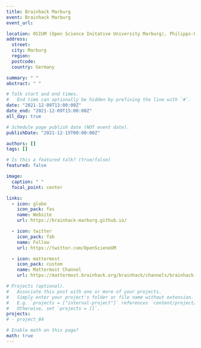 ```yaml
---
title: Brainhack Marburg
event: Brainhack Marburg
event_url:

location: OSIUM (Open Science Initative University Marburg), Philipps-Universität Marburg, Marburg, Germany
address:
  street:
  city: Marburg
  region:
  postcode:
  country: Germany

summary: " "
abstract: " "

# Talk start and end times.
#   End time can optionally be hidden by prefixing the line with `#`.
date: "2021-12-09T13:00:00Z"
date_end: "2021-12-09T15:00:00Z"
all_day: true

# Schedule page publish date (NOT event date).
publishDate: "2021-12-15T00:00:00Z"

authors: []
tags: []

# Is this a featured talk? (true/false)
featured: false

image:
  caption: " "
  focal_point: center

links:
  - icon: globe
    icon_pack: fas
    name: Website
    url: https://brainhack-marburg.github.io/

  - icon: twitter
    icon_pack: fab
    name: Follow
    url: https://twitter.com/OpenScieneUM

  - icon: mattermost
    icon_pack: custom
    name: Mattermost Channel
    url: https://mattermost.brainhack.org/brainhack/channels/brainhack-marburg

# Projects (optional).
#   Associate this post with one or more of your projects.
#   Simply enter your project's folder or file name without extension.
#   E.g. `projects = ["internal-project"]` references `content/project/deep-learning/index.md`.
#   Otherwise, set `projects = []`.
projects:
# - project_84

# Enable math on this page?
math: true
---
```

